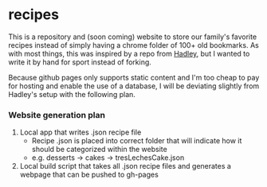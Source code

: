# recipes

This is a repository and (soon coming) website to store our family's favorite recipes instead of simply having a chrome folder of 100+ old bookmarks. As with most things, this was inspired by a repo from [Hadley](https://github.com/hadley/recipes), but I wanted to write it by hand for sport instead of forking.

Because github pages only supports static content and I'm too cheap to pay for hosting and enable the use of a database, I will be deviating slightly from Hadley's setup with the following plan.

### Website generation plan
1. Local app that writes .json recipe file
    - Recipe .json is placed into correct folder that will indicate how it should be categorized within the website 
    - e.g. desserts -> cakes -> tresLechesCake.json
2. Local build script that takes all .json recipe files and generates a webpage that can be pushed to gh-pages 
